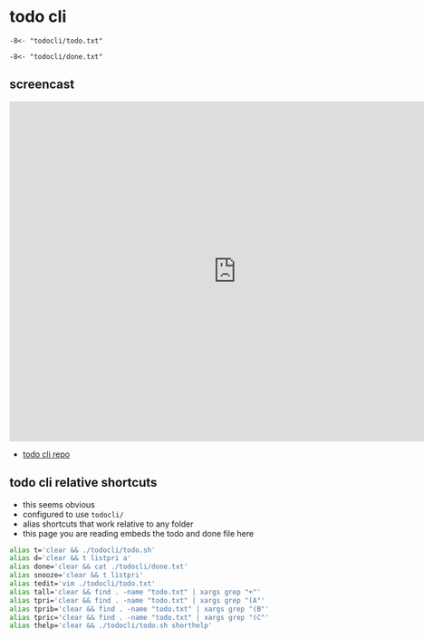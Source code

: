 # todo cli

```text
-8<- "todocli/todo.txt"
```

```text
-8<- "todocli/done.txt"
```

## screencast

<iframe width="800" height="600" src="https://www.youtube.com/embed/_ssPIi9q4yI" title="shanenull.com workflow page + troubleshooting deployments" frameborder="0" allow="accelerometer; autoplay; clipboard-write; encrypted-media; gyroscope; picture-in-picture; web-share" allowfullscreen></iframe>

- [todo cli repo](https://github.com/todotxt/todo.txt-cli)

## todo cli relative shortcuts

- this seems obvious
- configured to use `todocli/`
- alias shortcuts that work relative to any folder
- this page you are reading embeds the todo and done file here

```sh
alias t='clear && ./todocli/todo.sh'
alias d='clear && t listpri a'
alias done='clear && cat ./todocli/done.txt'
alias snooze='clear && t listpri'
alias tedit='vim ./todocli/todo.txt'
alias tall='clear && find . -name "todo.txt" | xargs grep "+"'
alias tpri='clear && find . -name "todo.txt" | xargs grep "(A"'
alias tprib='clear && find . -name "todo.txt" | xargs grep "(B"'
alias tpric='clear && find . -name "todo.txt" | xargs grep "(C"'
alias thelp='clear && ./todocli/todo.sh shorthelp'
```
